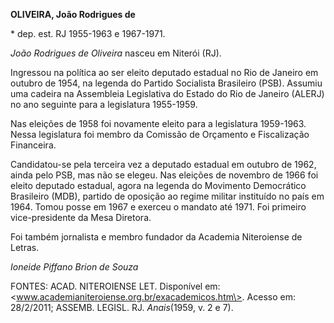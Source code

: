 **OLIVEIRA, João Rodrigues de**

\* dep. est. RJ 1955-1963 e 1967-1971.

*João Rodrigues de Oliveira* nasceu em Niterói (RJ).

Ingressou na política ao ser eleito deputado estadual no Rio de Janeiro
em outubro de 1954, na legenda do Partido Socialista Brasileiro (PSB).
Assumiu uma cadeira na Assembleia Legislativa do Estado do Rio de
Janeiro (ALERJ) no ano seguinte para a legislatura 1955-1959.

Nas eleições de 1958 foi novamente eleito para a legislatura 1959-1963.
Nessa legislatura foi membro da Comissão de Orçamento e Fiscalização
Financeira.

Candidatou-se pela terceira vez a deputado estadual em outubro de 1962,
ainda pelo PSB, mas não se elegeu. Nas eleições de novembro de 1966 foi
eleito deputado estadual, agora na legenda do Movimento Democrático
Brasileiro (MDB), partido de oposição ao regime militar instituído no
país em 1964. Tomou posse em 1967 e exerceu o mandato até 1971. Foi
primeiro vice-presidente da Mesa Diretora.

Foi também jornalista e membro fundador da Academia Niteroiense de
Letras.

*Ioneide Piffano Brion de Souza*

FONTES: ACAD. NITEROIENSE LET. Disponível em:
\<www.academianiteroiense.org.br/exacademicos.htm\>. Acesso em:
28/2/2011; ASSEMB. LEGISL. RJ. *Anais*(1959, v. 2 e 7).
